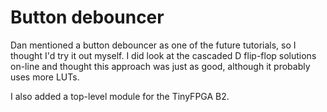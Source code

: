 # Button debouncer

Dan mentioned a button debouncer as one of the future tutorials, so I
thought I'd try it out myself. I did look at the cascaded D flip-flop
solutions on-line and thought this approach was just as good, although
it probably uses more LUTs.

I also added a top-level module for the TinyFPGA B2.
